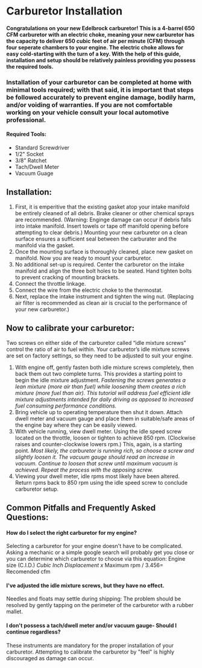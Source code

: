 # Carburetor Installation
   
#### Congratulations on your new Edelbrock carburetor! This is a 4-barrel 650 CFM carburetor with an electric choke, meaning your new carburetor has the capacity to deliver 650 cubic feet of air per minute (CFM) through four seperate chambers to your engine. The electric choke allows for easy cold-starting with the turn of a key. With the help of this guide, installation and setup should be relatively painless providing you possess the required tools. 
 ### Installation of your carburetor can be completed at home with minimal tools required; with that said, it is important that steps be followed accurately to prevent engine damage, bodily harm, and/or voiding of warranties. If you are not comfortable working on your vehicle consult your local automotive professional.  
#### Required Tools:
* Standard Screwdriver
* 1/2" Socket
* 3/8" Ratchet
* Tach/Dwell Meter
* Vacuum Guage
## Installation:
 1. First, it is emperitive that the existing gasket atop your intake manifold be entirely cleaned of all debris. Brake cleaner or other chemical sprays are recommended. (Warning: Enginge damage can occur if debris falls into intake manifold. Insert towels or tape off manifold opening before attempting to clear debris.) Mounting your new carburetor on a clean surface ensures a sufficient seal between the carburater and the manifold via the gasket.
 2. Once the mounting surface is thoroughly cleaned, place new gasket on manifold. Now you are ready to mount your carburetor.
 3. No additional set-up is required. Center the carburetor on the intake manifold and align the three bolt holes to be seated. Hand tighten bolts to prevent cracking of mounting brackets. 
 4. Connect the throttle linkage.
 5. Connect the wire from the electric choke to the thermostat.   
 6. Next, replace the intake instrument and tighten the wing nut. (Replacing air filter is recommended as clean air is crucial to the performance of your new carburetor.) 
## Now to calibrate your carburetor:
Two screws on either side of the carburetor called “idle mixture screws” control the ratio of air to fuel within.  Your carburetor’s idle mixture screws are set on factory settings, so they need to be adjusted to suit your engine. 
1. With engine off, gently fasten both idle mixture screws completely, then back them out two complete turns. This provides a starting point to begin the idle mixture adjustment. *Fastening the screws generates a lean mixture (more air than fuel) while loosening them creates a rich mixture (more fuel than air). This tutorial will address fuel efficient idle mixture adjustments intended for daily driving as apposed to increased fuel consuming performance conditions.* 
2. Bring vehicle up to operating temperature then shut it down. Attach dwell meter and vacuum gauge and place them in suitable/safe areas of the engine bay where they can be easily viewed. 
3. With vehicle running, view dwell meter. Using the idle speed screw located on the throttle, loosen or tighten to achieve 850 rpm. (Clockwise raises and counter-clockwise lowers rpm.) This, again, is a starting point.   *Most likely, the carburetor is running rich, so choose a screw and slightly loosen it. The vacuum gauge should read an increase in vacuum. Continue to loosen that screw until maximum vacuum is achieved. Repeat the process with the apposing screw.* 
4. Viewing your dwell meter, idle rpms most likely have been altered. Return rpms back to 850 rpm using the idle speed screw to conclude carburetor setup.  	
## Common Pitfalls and Frequently Asked Questions:
#### How do I select the right carburetor for my engine?
Selecting a carburetor for your engine doesn't have to be complicated. Asking a mechanic or a simple google search will probably get you close or you can determine which carburetor to choose via this equation: Engine size (C.I.D.) *Cubic Inch Displacement x* Maximum rpm / 3.456= Recomended cfm
#### I've adjusted the idle mixture screws, but they have no effect.
Needles and floats may settle during shipping: The problem should be resolved by gently tapping on the perimeter of the carburetor with a rubber mallet.
#### I don't possess a tach/dwell meter and/or vacuum gauge- Should I continue regardless?
 These instruments are mandatory for the proper installation of your carburetor. Attempting to calibrate the carburetor by "feel" is highly discouraged as damage can occur.
